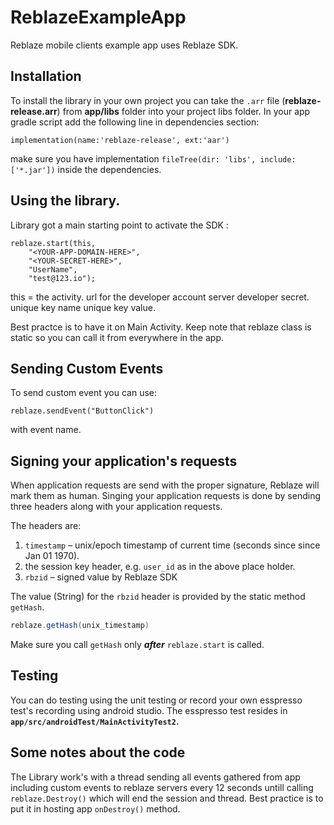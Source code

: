 # ReblazeExampleApp
Reblaze mobile clients example app uses Reblaze SDK.

## Installation

To install the library in your own project you can take the `.arr` file (**reblaze-release.arr**) from **app/libs** folder
into your project libs folder. In your app gradle script add the following line in dependencies section:

    implementation(name:'reblaze-release', ext:'aar')

make sure you have implementation `fileTree(dir: 'libs', include: ['*.jar'])` inside the dependencies.

## Using the library.

Library got a main starting point to activate the SDK :

    reblaze.start(this, 
    	"<YOUR-APP-DOMAIN-HERE>", 
    	"<YOUR-SECRET-HERE>", 
    	"UserName",
    	"test@123.io");

this = the activity.
url for the developer account server 
developer secret.
unique key name 
unique key value.

Best practce is to have it on Main Activity. Keep note that reblaze class is static so you can call it from 
everywhere in the app. 

## Sending Custom Events
To send custom event you can use: 

    reblaze.sendEvent("ButtonClick") 

with event name.

## Signing your application's requests

When application requests are send with the proper signature, Reblaze will mark them as human.
Singing your application requests is done by sending three headers along with your application requests. 

The headers are:
 1. `timestamp` – unix/epoch timestamp of current time (seconds since since Jan 01 1970).
 2. the session key header, e.g. `user_id` as in the above place holder.
 3. `rbzid` – signed value by Reblaze SDK

The value (String) for the `rbzid` header is provided by the static method `getHash`.

```java
reblaze.getHash(unix_timestamp)
```

Make sure you call `getHash` only **_after_** `reblaze.start` is called.

## Testing

You can do testing using the unit testing or record your own esspresso test's recording using android studio.
The esspresso test resides in **`app/src/androidTest/MainActivityTest2`.** 

## Some notes about the code

The Library work's with a thread sending all events gathered from app including custom events 
to reblaze servers every 12 seconds untill calling `reblaze.Destroy()` which will end the session
and thread. Best practice is to put it in hosting app `onDestroy()` method.

